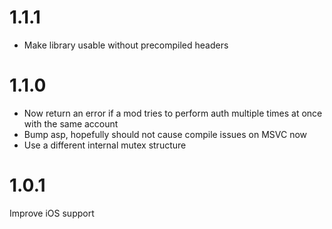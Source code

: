 # 1.1.1

* Make library usable without precompiled headers

# 1.1.0

* Now return an error if a mod tries to perform auth multiple times at once with the same account
* Bump asp, hopefully should not cause compile issues on MSVC now
* Use a different internal mutex structure

# 1.0.1

Improve iOS support
